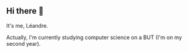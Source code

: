 ## Hi there 👋

It's me, Léandre. 

Actually, I'm currently studying computer science on a BUT (I'm on my second year).
